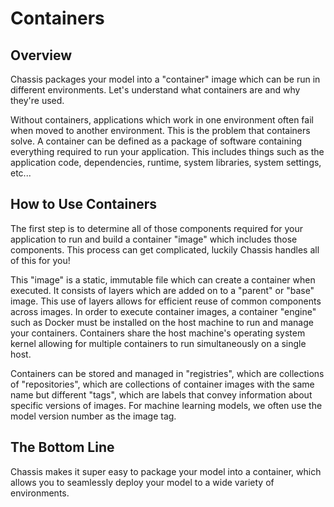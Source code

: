 # Containers

## Overview

Chassis packages your model into a "container" image which can be run in different environments. Let's understand what containers are and why they're used.

Without containers, applications which work in one environment often fail when moved to another environment. This is the problem that containers solve. A container can be defined as a package of software containing everything required to run your application. This includes things such as the application code, dependencies, runtime, system libraries, system settings, etc... 

## How to Use Containers

The first step is to determine all of those components required for your application to run and build a container "image" which includes those components. This process can get complicated, luckily Chassis handles all of this for you!

This "image" is a static, immutable file which can create a container when executed. It consists of layers which are added on to a "parent" or "base" image. This use of layers allows for efficient reuse of common components across images. In order to execute container images, a container "engine" such as Docker must be installed on the host machine to run and manage your containers. Containers share the host machine's operating system kernel allowing for multiple containers to run simultaneously on a single host. 

Containers can be stored and managed in "registries", which are collections of "repositories", which are collections of container images with the same name but different "tags", which are labels that convey information about specific versions of images. For machine learning models, we often use the model version number as the image tag.

## The Bottom Line

Chassis makes it super easy to package your model into a container, which allows you to seamlessly deploy your model to a wide variety of environments.